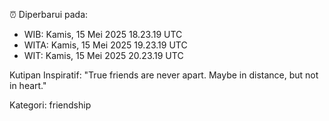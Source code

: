 ⏰ Diperbarui pada:
- WIB: Kamis, 15 Mei 2025 18.23.19 UTC
- WITA: Kamis, 15 Mei 2025 19.23.19 UTC
- WIT: Kamis, 15 Mei 2025 20.23.19 UTC

Kutipan Inspiratif:
"True friends are never apart. Maybe in distance, but not in heart."


Kategori: friendship


